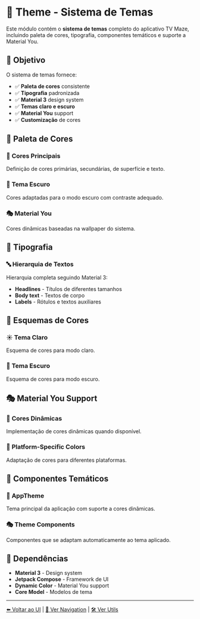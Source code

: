 # 🎨 Theme - Sistema de Temas

Este módulo contém o **sistema de temas** completo do aplicativo TV Maze, incluindo paleta de cores, tipografia, componentes temáticos e suporte a Material You.

## 🎯 Objetivo

O sistema de temas fornece:
- ✅ **Paleta de cores** consistente
- ✅ **Tipografia** padronizada
- ✅ **Material 3** design system
- ✅ **Temas claro e escuro**
- ✅ **Material You** support
- ✅ **Customização** de cores

## 🌈 Paleta de Cores

### 🎨 **Cores Principais**
Definição de cores primárias, secundárias, de superfície e texto.

### 🌙 **Tema Escuro**
Cores adaptadas para o modo escuro com contraste adequado.

### 🎭 **Material You**
Cores dinâmicas baseadas na wallpaper do sistema.

## 📝 Tipografia

### 🔤 **Hierarquia de Textos**
Hierarquia completa seguindo Material 3:
- **Headlines** - Títulos de diferentes tamanhos
- **Body text** - Textos de corpo
- **Labels** - Rótulos e textos auxiliares

## 🎨 Esquemas de Cores

### ☀️ **Tema Claro**
Esquema de cores para modo claro.

### 🌙 **Tema Escuro**
Esquema de cores para modo escuro.

## 🎭 Material You Support

### 🎨 **Cores Dinâmicas**
Implementação de cores dinâmicas quando disponível.

### 📱 **Platform-Specific Colors**
Adaptação de cores para diferentes plataformas.

## 🔧 Componentes Temáticos

### 🎨 **AppTheme**
Tema principal da aplicação com suporte a cores dinâmicas.

### 🎭 **Theme Components**
Componentes que se adaptam automaticamente ao tema aplicado.

## 🔗 Dependências

- **Material 3** - Design system
- **Jetpack Compose** - Framework de UI
- **Dynamic Color** - Material You support
- **Core Model** - Modelos de tema

---

[⬅️ Voltar ao UI](../README.md) | [🧭 Ver Navigation](../navigation/README.md) | [🛠️ Ver Utils](../utils/README.md)